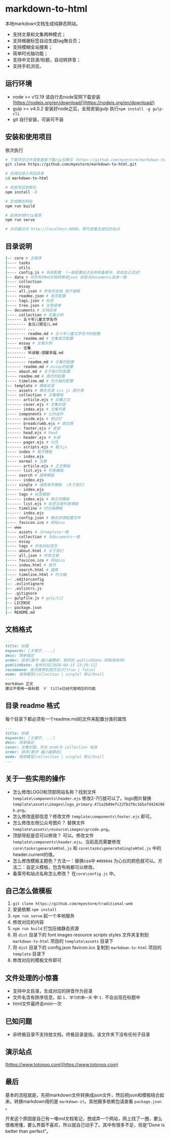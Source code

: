 # markdown-to-html

本地markdown文档生成纯静态网站。

- 支持文章和文集两种模式；
- 支持根据标签自动生成tag聚合页；
- 支持模糊全站搜索；
- 简单时光轴功能；
- 支持中文目录/标题，自动转拼音；
- 支持手机浏览。

## 运行环境

- node >= v12.19 请自行去node官网下载安装[https://nodejs.org/en/download/](https://nodejs.org/en/download/)
- gulp >= v4.0.2 安装好node之后，全局安装gulp 执行`npm install -g gulp-cli`
- git 自行安装，可装可不装

## 安装和使用项目

依次执行

```sh
# 下载项目文件或者直接下载zip包解压（https://github.com/myestorm/markdown-to-html/archive/master.zip）
git clone https://github.com/myestorm/markdown-to-html.git

# 完成后进入项目目录
cd markdown-to-html

# 安装项目依赖包
npm install -d

# 生成静态网站
npm run build

# 启用本地http服务
npm run serve

# 浏览器访问 http://localhost:8080，即可查看生成后的站点
```

## 目录说明

```sh
|-- core # 主程序
|---- tasks
|---- utils
|---- config.js # 系统配置 （一般配置站点名称和备案号，其他自己试试）
|-- data # 将所有的md文档转换成json 目录与documents目录一致
|---- collection
|---- essay
|---- all.json # 所有的文档 用于搜索
|---- readme.json # 首页配置
|---- tags.json # 标签
|---- tree.json # 左侧菜单
|-- documents # 文档目录
|---- collection # 文集示例
|------ 五十年儿童文学名作
|-------- 金瓜儿银豆儿.md
|-------- ...
|-------- readme.md # 五十年儿童文学名作的配置
|------ readme.md # 文集首页配置
|---- essay # 文章示例
|------ 合集
|-------- 毕淑敏-提醒幸福.md
|-------- ...
|-------- readme.md # 合集的配置
|------ readme.md # essay的配置
|---- about.md # 关于我们的配置
|---- readme.md # 首页的配置
|---- timeline.md # 时光轴的配置
|-- template # 模板目录
|---- assets # 静态资源 css js 图片等
|---- collection # 文集模板
|------ article.ejs # 文集正文
|------ cover.ejs # 文集封面
|------ index.ejs # 文集列表
|---- components # 公共组件
|------ aside.ejs # 侧边栏
|------ breadcrumb.ejs # 面包屑
|------ footer.ejs # 底部
|------ head.ejs # head
|------ header.ejs # 头部
|------ pager.ejs # 分页
|------ scripts.ejs # 载入js
|---- index # 首页模板
|------ index.ejs
|---- normal # 文章
|------ article.ejs # 正文模板
|------ list.ejs # 列表模板
|---- search # 搜索模板
|------ index.ejs
|---- single # 通用单页模板 （关于我们）
|------ index.ejs
|---- tags # 标签模板
|------ index.ejs # 聚合页模板
|------ list.ejs # 标签文章列表模板
|---- timeline # 时光轴模板
|------ index.ejs
|---- config.json # 静态资源配置文件
|---- favicon.ico # 网站ico
|-- www
|---- assets # 与template一致
|---- collection # 与documents一致
|---- essay
|---- tags # 所有的标签页
|---- about.html # 关于我们
|---- all.json # 所有文章
|---- favicon.ico # 网站ico
|---- index.html # 首页
|---- search.html # 搜索
|---- timeline.html # 时光轴
|-- .editorconfig
|-- .eslintignore
|-- .eslintrc.js
|-- .gitignore
|-- gulpfile.js # gulp入口
|-- LICENSE
|-- package.json
|-- README.md
```

## 文档格式

``` markdown
---
title: 标题
keywords: [关键字, ...]
desc: 简单描述
order: 排序[数字 越小越靠前，相同则 publishDate 的倒序排序]
publishDate: 发布时间[2020-04-15 23:20:12]
recommend: 是否推荐到首页显示[true | false]
mode: 使用模型[collection | single] 默认为null
---
markdown 正文
建议不使用一级标题 `#` title已经代替相应的功能
```

## 目录 readme 格式

每个目录下都必须有一个readme.md的文件来配置分类的属性

``` markdown
---
title: 标题
keywords: [关键字, ...]
desc: 简单描述
cover: 文集封面，仅在 mode为 collection 有效
order: 排序[数字 越小越靠前]
mode: 使用模型[collection | single] 默认为null
---
```

## 关于一些实用的操作

- 怎么修改LOGO和顶部网站名称？找到文件 `template\components\header.ejs` 修改2-7行就可以了。logo图片替换 `template\assets\images\logo_primary.471a2689efc22fb2f6c165afd424296b.png`。
- 怎么修改底部信息？修改文件 `template\components\footer.ejs` 即可。
- 怎么修改左侧公众号图片？ 替换文件 `template\assets\resource\images\qrcode.png`。
- 顶部导航是否可以修改？ 可以。修改文件 `template\components\header.ejs`。当前高亮需要修改 `core\tasks\generateHtml.js` 和 `core\tasks\generateSingleHtml.js` 中的 header.current的值。
- 怎么修改模板主题色？方法一：替换css中 `#009844` 为心仪的颜色就可以。方法二：自定义模板，包含布局都可以修改。
- 备案号和站点名称怎么修改？ 在`core\config.js` 中。

## 自己怎么做模板

1. `git clone https://github.com/myestorm/traditional-web`
1. 安装依赖 `npm install`
1. `npm run serve` 起一个本地服务
1. 修改对应的内容
1. `npm run build` 打包压缩静态资源
1. 将 `dist` 目录下的 font images resource scripts styles 文件夹复制到 `markdown-to-html` 项目的 `template\assets` 目录下
1. 将 `dist` 目录下的 config.json favicon.ico 复制到 `markdown-to-html` 项目的 `template` 目录下
1. 修改对应的模板文件即可

## 文件处理的小惊喜

- 支持中文目录，生成对应的拼音作为目录
- 文件名含有排序信息，如 `1. 学习的第一天` 中 `1.` 不会出现在标题中
- html文件最终会mini一次

## 已知问题

- 非终极目录不支持放文档，终极目录是指，该文件夹下没有任何子目录

## 演示站点

[https://www.totonoo.com](https://www.totonoo.com)

## 最后

基本的流程就是，先把markdown文件转换成json文件，然后把json和模板结合起来。转换markdown用的是 `markdown-it`。其他跟多依赖包请查看 `package.json` 。

开发这个原因是自己有一堆md文档笔记，想成弄一个网站，网上找了一圈，要么很难用懂，要么界面不喜欢，所以就自己动手了。其中有很多不足，但是“Done is better than perfect”。
